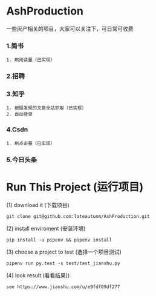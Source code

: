 # AshProduction
一些灰产相关的项目，大家可以关注下，可日常可收费

### 1.简书
    1. 刷阅读量（已实现）
### 2.招聘
### 3.知乎
    1. 根据发现的文章全站抓取（已实现）
    2. 自动登录
### 4.Csdn
    1. 刷点击量（已实现）
### 5.今日头条


# Run This Project (运行项目)
(1) download it (下载项目)
```
git clone git@github.com:lateautunm/AshProduction.git
``` 
(2) install enviroment (安装环境)
```
pip install -u pipenv && pipenv install
```
(3) choose a project to test (选择一个项目测试)
```
pipenv run py.test -s test/test_jianshu.py
```
(4) look result (看看结果))
```
see https://www.jianshu.com/u/e9fdf09df277
```
